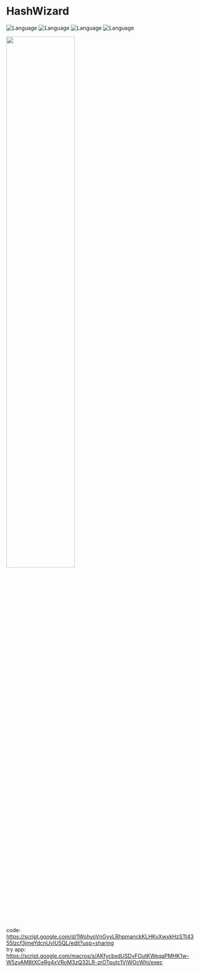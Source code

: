 # HashWizard
![Language](https://img.shields.io/badge/Language-php-green?style=flat)
![Language](https://img.shields.io/badge/Language-javascript-green?style=flat)
![Language](https://img.shields.io/badge/Language-html-green?style=flat)
![Language](https://img.shields.io/badge/Language-css-green?style=flat)

<img src="https://github.com/Talhaimran03/HashWizard/assets/101459540/4751b5fd-7040-4e51-bdda-a50ff18912ca" width="60%"><br>

code: https://script.google.com/d/1WohyoVnGyyLRhpmanckKLHKvXwxkHzSTt4355Izcf3jmeYdcnUvIU5QL/edit?usp=sharing <br>
try app: https://script.google.com/macros/s/AKfycbxdUSDvFOutKWeqaPMHK1w-W5zvAM8tXCeRg4xVRoM3zQ32LR-zrOTputc1VjWOcWhi/exec
